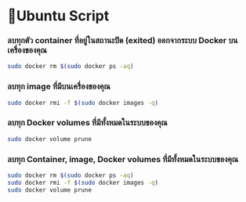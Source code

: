 # 🚩Ubuntu Script
  ### ลบทุกตัว container ที่อยู่ในสถานะปิด (exited) ออกจากระบบ Docker บนเครื่องของคุณ
  ```sh
  sudo docker rm $(sudo docker ps -aq)
  ```
  ### ลบทุก image ที่มีบนเครื่องของคุณ
  ```sh
  sudo docker rmi -f $(sudo docker images -q)
  ```
  ### ลบทุก Docker volumes ที่มีทั้งหมดในระบบของคุณ
  ```sh
  sudo docker volume prune
  ```
  ### ลบทุก Container, image, Docker volumes ที่มีทั้งหมดในระบบของคุณ
  ```sh
  sudo docker rm $(sudo docker ps -aq)
  sudo docker rmi -f $(sudo docker images -q)
  sudo docker volume prune
  ```